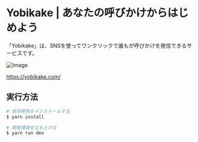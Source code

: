 # Yobikake | あなたの呼びかけからはじめよう

「Yobikake」は、SNSを使ってワンクリックで誰もが呼びかけを発信できるサービスです。

![Image](https://i.imgur.com/JpQ98yz.png)

https://yobikake.com/

## 実行方法

``` bash
# 依存関係をインストールする
$ yarn install

# 開発環境を立ち上げる
$ yarn run dev
```
